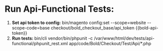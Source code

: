<h1>Run Api-Functional Tests:</h1>
<ol>
    <li><b>Set api token to config:</b> bin/magento config:set --scope=website --scope-code=base checkout/bold_checkout_base/api_token {{bold-api-token}}</li>
    <li><b>Run tests: </b> bin/cli vendor/bin/phpunit -c /var/www/html/dev/tests/api-functional/phpunit_rest.xml app/code/Bold/Checkout/Test/Api/*.php</li>
</ol>
